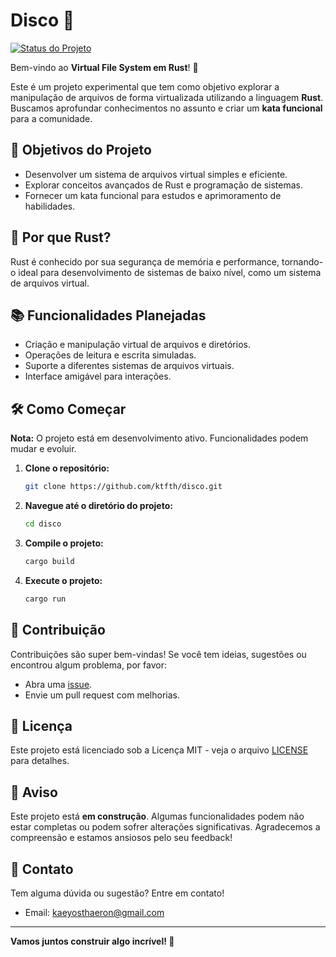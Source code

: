 # Disco 🦀

[![Status do Projeto](https://img.shields.io/badge/status-em%20construção-yellow.svg)](#)

Bem-vindo ao **Virtual File System em Rust**! 🎉

Este é um projeto experimental que tem como objetivo explorar a manipulação de arquivos de forma virtualizada utilizando a linguagem **Rust**. Buscamos aprofundar conhecimentos no assunto e criar um **kata funcional** para a comunidade.

## 🚀 Objetivos do Projeto

- Desenvolver um sistema de arquivos virtual simples e eficiente.
- Explorar conceitos avançados de Rust e programação de sistemas.
- Fornecer um kata funcional para estudos e aprimoramento de habilidades.

## 🌟 Por que Rust?

Rust é conhecido por sua segurança de memória e performance, tornando-o ideal para desenvolvimento de sistemas de baixo nível, como um sistema de arquivos virtual.

## 📚 Funcionalidades Planejadas

- Criação e manipulação virtual de arquivos e diretórios.
- Operações de leitura e escrita simuladas.
- Suporte a diferentes sistemas de arquivos virtuais.
- Interface amigável para interações.

## 🛠 Como Começar

**Nota:** O projeto está em desenvolvimento ativo. Funcionalidades podem mudar e evoluir.

1. **Clone o repositório:**

   ```bash
   git clone https://github.com/ktfth/disco.git
   ```

2. **Navegue até o diretório do projeto:**

   ```bash
   cd disco
   ```

3. **Compile o projeto:**

   ```bash
   cargo build
   ```

4. **Execute o projeto:**

   ```bash
   cargo run
   ```

## 🤗 Contribuição

Contribuições são super bem-vindas! Se você tem ideias, sugestões ou encontrou algum problema, por favor:

- Abra uma [issue](https://github.com/ktfth/disco/issues).
- Envie um pull request com melhorias.

## 📝 Licença

Este projeto está licenciado sob a Licença MIT - veja o arquivo [LICENSE](LICENSE) para detalhes.

## 📢 Aviso

Este projeto está **em construção**. Algumas funcionalidades podem não estar completas ou podem sofrer alterações significativas. Agradecemos a compreensão e estamos ansiosos pelo seu feedback!

## 💬 Contato

Tem alguma dúvida ou sugestão? Entre em contato!

- Email: [kaeyosthaeron@gmail.com](mailto:kaeyosthaeron@gmail.com)

---

**Vamos juntos construir algo incrível! 🚀**
